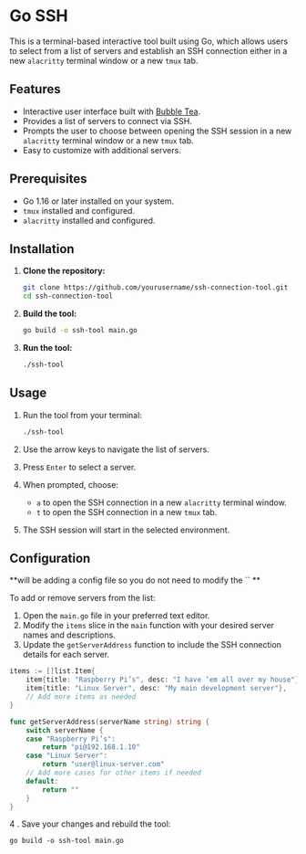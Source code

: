# Go SSH

This is a terminal-based interactive tool built using Go, which allows users to select from a list of servers and establish an SSH connection either in a new `alacritty` terminal window or a new `tmux` tab.

## Features

- Interactive user interface built with [Bubble Tea](https://github.com/charmbracelet/bubbletea).
- Provides a list of servers to connect via SSH.
- Prompts the user to choose between opening the SSH session in a new `alacritty` terminal window or a new `tmux` tab.
- Easy to customize with additional servers.

## Prerequisites

- Go 1.16 or later installed on your system.
- `tmux` installed and configured.
- `alacritty` installed and configured.

## Installation

1. **Clone the repository:**

    ```bash
    git clone https://github.com/yourusername/ssh-connection-tool.git
    cd ssh-connection-tool
    ```

2. **Build the tool:**

    ```bash
    go build -o ssh-tool main.go
    ```

3. **Run the tool:**

    ```bash
    ./ssh-tool
    ```

## Usage

1. Run the tool from your terminal:

    ```bash
    ./ssh-tool
    ```

2. Use the arrow keys to navigate the list of servers.

3. Press `Enter` to select a server.

4. When prompted, choose:
   - `a` to open the SSH connection in a new `alacritty` terminal window.
   - `t` to open the SSH connection in a new `tmux` tab.

5. The SSH session will start in the selected environment.

## Configuration

**will be adding a config file so you do not need to modify the `` **

To add or remove servers from the list:

1. Open the `main.go` file in your preferred text editor.
2. Modify the `items` slice in the `main` function with your desired server names and descriptions.
3. Update the `getServerAddress` function to include the SSH connection details for each server.

```go
items := []list.Item{
    item{title: "Raspberry Pi’s", desc: "I have ’em all over my house"},
    item{title: "Linux Server", desc: "My main development server"},
    // Add more items as needed
}

func getServerAddress(serverName string) string {
    switch serverName {
    case "Raspberry Pi’s":
        return "pi@192.168.1.10"
    case "Linux Server":
        return "user@linux-server.com"
    // Add more cases for other items if needed
    default:
        return ""
    }
}
```

4 . Save your changes and rebuild the tool:

```
go build -o ssh-tool main.go
```
